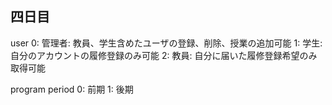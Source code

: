 ## 四日目

user
0: 管理者: 教員、学生含めたユーザの登録、削除、授業の追加可能
1: 学生: 自分のアカウントの履修登録のみ可能
2: 教員: 自分に届いた履修登録希望のみ取得可能

program
period
0: 前期
1: 後期
